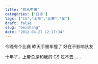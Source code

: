 ```yaml
---
title: "悲从中来"
categories: ["日志"]
tags: ["CS","上帝","比赛","车"]
draft: false
slug: "beishang"
date: "2012-04-27 12:17:34"
---
```


今晚有个比赛
昨天手被车撞了
好在不影响队友

十年了，上帝总是和我的 CS 过不去……


